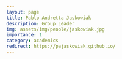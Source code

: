 ```yaml
---
layout: page
title: Pablo Andretta Jaskowiak
description: Group Leader
img: assets/img/people/jaskowiak.jpg
importance: 1
category: academics
redirect: https://pajaskowiak.github.io/
---
```



